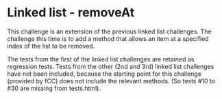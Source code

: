 # Linked list - removeAt

This challenge is an extension of the previous linked list challenges. The challenge this time is to add a method that allows an item at a specified index of the list to be removed.

The tests from the first of the linked list challenges are retained as regression tests. Tests from the other (2nd and 3rd) linked list challenges have not been included, because the starting point for this challenge (provided by fCC) does not include the relevant methods. (So tests #10 to #30 are missing from tests.html).
